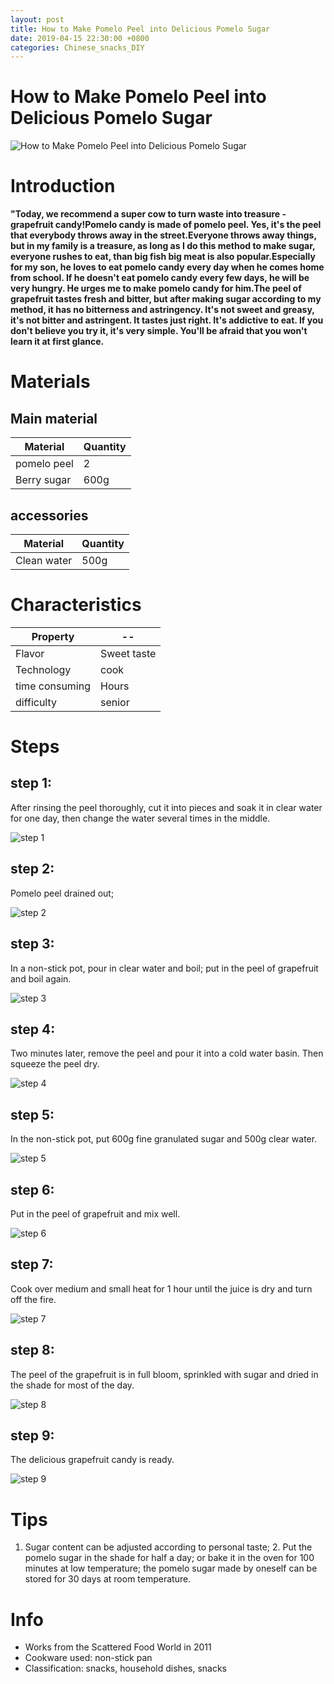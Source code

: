 ```yaml
---
layout: post
title: How to Make Pomelo Peel into Delicious Pomelo Sugar
date: 2019-04-15 22:30:00 +0800
categories: Chinese_snacks_DIY
---
```


# How to Make Pomelo Peel into Delicious Pomelo Sugar

![How to Make Pomelo Peel into Delicious Pomelo Sugar]({{site.baseurl}}/img/431928/431928.jpg)

# Introduction

**"Today, we recommend a super cow to turn waste into treasure - grapefruit candy!Pomelo candy is made of pomelo peel. Yes, it's the peel that everybody throws away in the street.Everyone throws away things, but in my family is a treasure, as long as I do this method to make sugar, everyone rushes to eat, than big fish big meat is also popular.Especially for my son, he loves to eat pomelo candy every day when he comes home from school. If he doesn't eat pomelo candy every few days, he will be very hungry. He urges me to make pomelo candy for him.The peel of grapefruit tastes fresh and bitter, but after making sugar according to my method, it has no bitterness and astringency. It's not sweet and greasy, it's not bitter and astringent. It tastes just right. It's addictive to eat. If you don't believe you try it, it's very simple. You'll be afraid that you won't learn it at first glance.**

# Materials


## Main material

Material|Quantity
--|--
pomelo peel|2
Berry sugar|600g

## accessories

Material|Quantity
--|--
Clean water|500g

# Characteristics

Property|--
--|--
Flavor|Sweet taste
Technology|cook
time consuming|Hours
difficulty|senior

# Steps

## step 1:

After rinsing the peel thoroughly, cut it into pieces and soak it in clear water for one day, then change the water several times in the middle.

![step 1]({{site.baseurl}}/img/431928/1.jpg)

## step 2:

Pomelo peel drained out;

![step 2]({{site.baseurl}}/img/431928/2.jpg)

## step 3:

In a non-stick pot, pour in clear water and boil; put in the peel of grapefruit and boil again.

![step 3]({{site.baseurl}}/img/431928/3.jpg)

## step 4:

Two minutes later, remove the peel and pour it into a cold water basin. Then squeeze the peel dry.

![step 4]({{site.baseurl}}/img/431928/4.jpg)

## step 5:

In the non-stick pot, put 600g fine granulated sugar and 500g clear water.

![step 5]({{site.baseurl}}/img/431928/5.jpg)

## step 6:

Put in the peel of grapefruit and mix well.

![step 6]({{site.baseurl}}/img/431928/6.jpg)

## step 7:

Cook over medium and small heat for 1 hour until the juice is dry and turn off the fire.

![step 7]({{site.baseurl}}/img/431928/7.jpg)

## step 8:

The peel of the grapefruit is in full bloom, sprinkled with sugar and dried in the shade for most of the day.

![step 8]({{site.baseurl}}/img/431928/8.jpg)

## step 9:

The delicious grapefruit candy is ready.

![step 9]({{site.baseurl}}/img/431928/9.jpg)

# Tips

1. Sugar content can be adjusted according to personal taste; 2. Put the pomelo sugar in the shade for half a day; or bake it in the oven for 100 minutes at low temperature; the pomelo sugar made by oneself can be stored for 30 days at room temperature.

# Info

- Works from the Scattered Food World in 2011
- Cookware used: non-stick pan
- Classification: snacks, household dishes, snacks